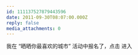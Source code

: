 ```yaml
---
id: 111137527879443596
date: 2011-09-30T08:07:00.000Z
reply: false
media_attachments: 0
---
```


我在 “晒晒你最喜欢的城市” 活动中报名了，点击 进入 ​​​​

